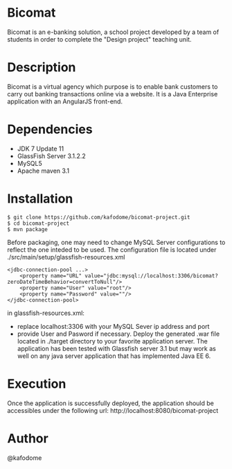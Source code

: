 # Bicomat
Bicomat is an e-banking solution, a school project developed by a team of students in order to complete the "Design project" teaching unit.

# Description
Bicomat is a virtual agency which purpose is to enable bank customers to carry out banking transactions online via a website. It is a Java Enterprise application with an AngularJS front-end.

# Dependencies
- JDK 7 Update 11
- GlassFish Server 3.1.2.2
- MySQL5
- Apache maven 3.1

# Installation
```
$ git clone https://github.com/kafodome/bicomat-project.git
$ cd bicomat-project
$ mvn package
```
Before packaging, one may need to change MySQL Server configurations to reflect the one inteded to be used. The configuration file is located under ./src/main/setup/glassfish-resources.xml
```
<jdbc-connection-pool ...>
    <property name="URL" value="jdbc:mysql://localhost:3306/bicomat?zeroDateTimeBehavior=convertToNull"/>
    <property name="User" value="root"/>
    <property name="Password" value=""/>
</jdbc-connection-pool>
```
in glassfish-resources.xml:
- replace localhost:3306 with your MySQL Sever ip address and port
- provide User and Pasword if necessary.
Deploy the generated .war file located in ./target directory to your favorite application server. The application has been tested with Glassfish server 3.1 but may work as well on any java server application that has implemented Java EE 6.

# Execution
Once the application is successfully deployed, the application should be accessibles under the following url: http://localhost:8080/bicomat-project

# Author
@kafodome
